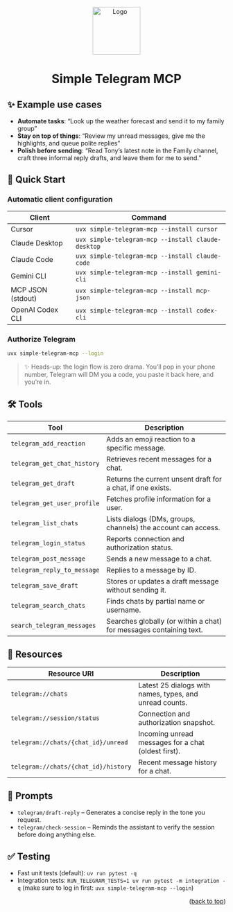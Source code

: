 <a id="top"></a>

<div align="center">
  <a href="https://github.com/elyase/simple-telegram-mcp">
    <img src="logo.png" alt="Logo" width="110" height="110">
  </a>

  <h1>Simple Telegram MCP</h1>
</div>

## ✨ Example use cases

- **Automate tasks**: “Look up the weather forecast and send it to my family group”
- **Stay on top of things**: “Review my unread messages, give me the highlights, and queue polite replies”
- **Polish before sending**: “Read Tony’s latest note in the Family channel, craft three informal reply drafts, and leave them for me to send.”


## 🚀 Quick Start

### Automatic client configuration

| Client            | Command                                           |
|-------------------|---------------------------------------------------|
| Cursor            | `uvx simple-telegram-mcp --install cursor`        |
| Claude Desktop    | `uvx simple-telegram-mcp --install claude-desktop`|
| Claude Code       | `uvx simple-telegram-mcp --install claude-code`   |
| Gemini CLI        | `uvx simple-telegram-mcp --install gemini-cli`    |
| MCP JSON (stdout) | `uvx simple-telegram-mcp --install mcp-json`      |
| OpenAI Codex CLI  | `uvx simple-telegram-mcp --install codex-cli`     |

### Authorize Telegram

```bash
uvx simple-telegram-mcp --login
```

>
> ✨ Heads-up: the login flow is zero drama. You’ll pop in your phone number, Telegram will DM you a code, you paste it back here, and you’re in.

## 🛠️ Tools

| Tool                     | Description                                                                 |
|--------------------------|-----------------------------------------------------------------------------|
| `telegram_add_reaction`  | Adds an emoji reaction to a specific message.                               |
| `telegram_get_chat_history` | Retrieves recent messages for a chat.                                    |
| `telegram_get_draft`     | Returns the current unsent draft for a chat, if one exists.                 |
| `telegram_get_user_profile` | Fetches profile information for a user.                                 |
| `telegram_list_chats`    | Lists dialogs (DMs, groups, channels) the account can access.               |
| `telegram_login_status`  | Reports connection and authorization status.                               |
| `telegram_post_message`  | Sends a new message to a chat.                                             |
| `telegram_reply_to_message` | Replies to a message by ID.                                             |
| `telegram_save_draft`    | Stores or updates a draft message without sending it.                      |
| `telegram_search_chats`  | Finds chats by partial name or username.                                   |
| `search_telegram_messages` | Searches globally (or within a chat) for messages containing text.      |

## 🧾 Resources

| Resource URI                       | Description                                                   |
|-----------------------------------|---------------------------------------------------------------|
| `telegram://chats`                | Latest 25 dialogs with names, types, and unread counts.       |
| `telegram://session/status`       | Connection and authorization snapshot.                        |
| `telegram://chats/{chat_id}/unread` | Incoming unread messages for a chat (oldest first).         |
| `telegram://chats/{chat_id}/history` | Recent message history for a chat.                         |

## 🧠 Prompts

- `telegram/draft-reply` – Generates a concise reply in the tone you request.
- `telegram/check-session` – Reminds the assistant to verify the session before doing anything else.


## ✅ Testing

- Fast unit tests (default): `uv run pytest -q`
- Integration tests: `RUN_TELEGRAM_TESTS=1 uv run pytest -m integration -q` (make sure to log in first: `uvx simple-telegram-mcp --login`)

<p align="right">(<a href="#top">back to top</a>)</p>
